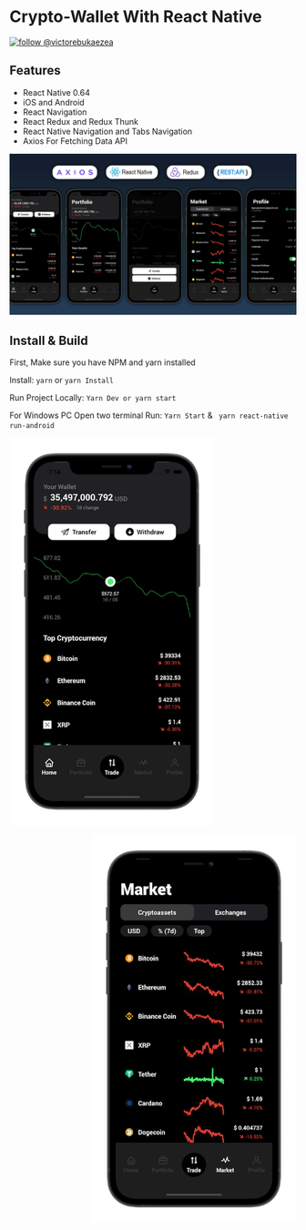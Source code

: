 # Crypto-Wallet With React Native 
[![follow @victorebukaezea](https://img.shields.io/twitter/follow/calebnance.svg?style=for-the-badge&logo=TWITTER&logoColor=FFFFFF&labelColor=00aced&logoWidth=20&color=lightgray)](https://twitter.com/victorebukaezea)


## Features 

- React Native 0.64 
- iOS and Android
- React Navigation
- React Redux and Redux Thunk
- React Native Navigation and Tabs Navigation 
- Axios For Fetching Data API

<p align="center">
  <img src="Images/project.png?raw=true" />
</p>

## Install & Build 

First, Make sure you have  NPM and yarn installed 

Install: `yarn` or `yarn Install`

Run Project Locally:  `Yarn Dev or yarn start` 

For Windows PC Open two terminal Run: `Yarn Start` & ` yarn react-native run-android`  

<p align="left">
  <img src="Images/Home.png?raw=true" width="360" />
</p>


<p align="right">
  <img src="Images/Market.png?raw=true" width="360" />
</p>

